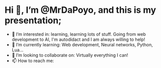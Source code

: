 # Hi 👋, I’m @MrDaPoyo, and this is my presentation;
- 👀 I’m interested in: learning, learning lots of stuff. Going from web development to AI, I'm autodidact and I am always willing to help!
- 🌱 I’m currently learning: Web development, Neural networks, Python, Lua...
- 💞️ I’m looking to collaborate on: Virtually everything I can!
- 📫 How to reach me: 

<!---
MrDaPoyo/MrDaPoyo is a ✨ special ✨ repository because its `README.md` (this file) appears on your GitHub profile.
You can click the Preview link to take a look at your changes.
--->
